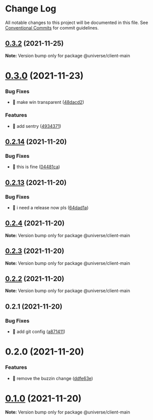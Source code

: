 # Change Log

All notable changes to this project will be documented in this file.
See [Conventional Commits](https://conventionalcommits.org) for commit guidelines.

## [0.3.2](https://github.com/TomTomB/universe_react_vite/compare/v0.3.1...v0.3.2) (2021-11-25)

**Note:** Version bump only for package @universe/client-main





# [0.3.0](https://github.com/TomTomB/universe/compare/v0.2.18...v0.3.0) (2021-11-23)


### Bug Fixes

* 🐛 make win transparent ([48dacd2](https://github.com/TomTomB/universe/commit/48dacd271662f0e6f52bf881a30de516c31645d7))


### Features

* 🎸 add sentry ([4934371](https://github.com/TomTomB/universe/commit/4934371131378fb7302e82b4326a25c9c1cee300))





## [0.2.14](https://github.com/TomTomB/universe/compare/v21.11.20-1291...v0.2.14) (2021-11-20)


### Bug Fixes

* 🐛 this is fine ([04481ca](https://github.com/TomTomB/universe/commit/04481ca9e5c5864ace039ffee013ad28cb85fdea))





## [0.2.13](https://github.com/TomTomB/universe/compare/v0.2.12...v0.2.13) (2021-11-20)


### Bug Fixes

* 🐛 i need a release now pls ([64dad1a](https://github.com/TomTomB/universe/commit/64dad1ab69f142e87d3b1d7e189286f1e71b5c3d))





## [0.2.4](https://github.com/TomTomB/universe/compare/v0.2.3...v0.2.4) (2021-11-20)

**Note:** Version bump only for package @universe/client-main





## [0.2.3](https://github.com/TomTomB/universe/compare/v0.2.2...v0.2.3) (2021-11-20)

**Note:** Version bump only for package @universe/client-main





## [0.2.2](https://github.com/TomTomB/universe/compare/v0.2.1...v0.2.2) (2021-11-20)

**Note:** Version bump only for package @universe/client-main





## 0.2.1 (2021-11-20)


### Bug Fixes

* 🐛 add git config ([a871411](https://github.com/TomTomB/universe/commit/a87141135c5e34c111a368a4e97a47fd63c5a640))





# 0.2.0 (2021-11-20)


### Features

* 🎸 remove the buzzin change ([ddfe63e](https://github.com/TomTomB/universe/commit/ddfe63eadfb76b698d76bae8fed4b52a73807b8d))





# [0.1.0](https://github.com/TomTomB/universe/compare/v0.0.1...v0.1.0) (2021-11-20)

**Note:** Version bump only for package @universe/client-main
